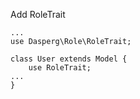 Add RoleTrait

```
...
use Dasperg\Role\RoleTrait;

class User extends Model {
    use RoleTrait;
...
}
```

